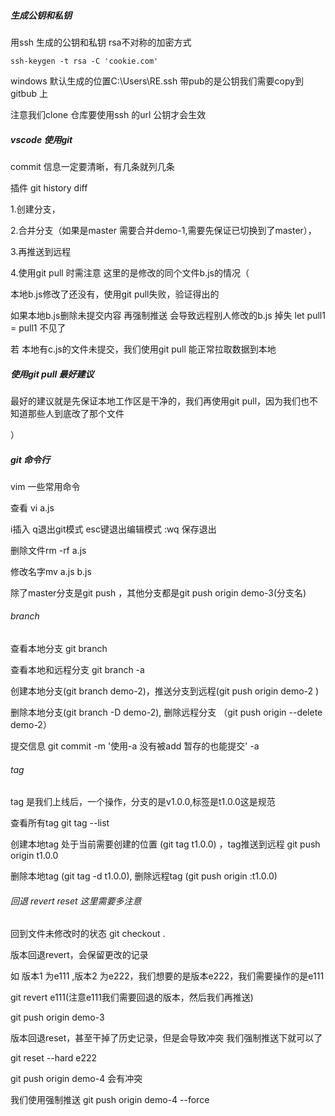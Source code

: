 ##### 生成公钥和私钥

用ssh 生成的公钥和私钥  rsa不对称的加密方式

```
ssh-keygen -t rsa -C 'cookie.com'
```

  windows 默认生成的位置C:\Users\RE\.ssh  带pub的是公钥我们需要copy到gitbub 上

注意我们clone  仓库要使用ssh 的url   公钥才会生效



##### vscode 使用git

commit  信息一定要清晰，有几条就列几条

插件 git history diff

1.创建分支，

2.合并分支（如果是master 需要合并demo-1,需要先保证已切换到了master），

3.再推送到远程

4.使用git pull 时需注意  这里的是修改的同个文件b.js的情况（

本地b.js修改了还没有，使用git pull失败，验证得出的

如果本地b.js删除未提交内容 再强制推送 会导致远程别人修改的b.js 掉失 let pull1 = pull1 不见了



若 本地有c.js的文件未提交，我们使用git pull 能正常拉取数据到本地

##### 使用git pull 最好建议

最好的建议就是先保证本地工作区是干净的，我们再使用git pull，因为我们也不知道那些人到底改了那个文件 

） 

##### git 命令行

vim 一些常用命令

查看 vi a.js 

i插入 q退出git模式  esc键退出编辑模式   :wq 保存退出

删除文件rm -rf a.js 

修改名字mv a.js b.js

除了master分支是git push ，其他分支都是git  push origin demo-3(分支名) 

###### branch

查看本地分支 git branch 

查看本地和远程分支 git branch -a

创建本地分支(git branch demo-2)，推送分支到远程(git push origin demo-2 )

删除本地分支(git branch -D demo-2), 删除远程分支 （git push origin --delete demo-2）

提交信息  git commit -m '使用-a 没有被add 暂存的也能提交'  -a

###### tag

tag 是我们上线后，一个操作，分支的是v1.0.0,标签是t1.0.0这是规范

查看所有tag   git tag --list

创建本地tag 处于当前需要创建的位置  (git tag t1.0.0) ，tag推送到远程 git push origin t1.0.0

删除本地tag  (git tag -d t1.0.0), 删除远程tag (git push origin :t1.0.0)

###### 回退 revert  reset 这里需要多注意

回到文件未修改时的状态 git checkout .

版本回退revert，会保留更改的记录

如 版本1  为e111 ,版本2 为e222，我们想要的是版本e222，我们需要操作的是e111

git revert e111(注意e111我们需要回退的版本，然后我们再推送)

git push origin demo-3 

版本回退reset，甚至干掉了历史记录，但是会导致冲突  我们强制推送下就可以了

git reset --hard e222

git push origin demo-4 会有冲突

我们使用强制推送 git push origin demo-4 --force